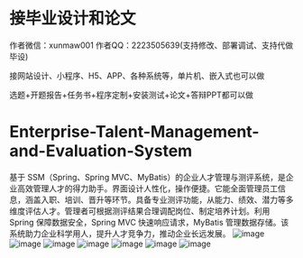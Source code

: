 # 接毕业设计和论文
作者微信：xunmaw001  作者QQ：2223505639(支持修改、部署调试、支持代做毕设)

接网站设计、小程序、H5、APP、各种系统等，单片机、嵌入式也可以做

选题+开题报告+任务书+程序定制+安装测试+论文+答辩PPT都可以做
# Enterprise-Talent-Management-and-Evaluation-System
基于 SSM（Spring、Spring MVC、MyBatis）的企业人才管理与测评系统，是企业高效管理人才的得力助手。界面设计人性化，操作便捷。它能全面管理员工信息，涵盖入职、培训、晋升等环节。具备专业测评功能，从能力、绩效、潜力等多维度评估人才。管理者可根据测评结果合理调配岗位、制定培养计划。利用 Spring 保障数据安全，Spring MVC 快速响应请求，MyBatis 管理数据存储。该系统助力企业科学用人，提升人才竞争力，推动企业长远发展。 
![image](https://github.com/user-attachments/assets/43a50634-d02a-46d4-a91f-03be81768557)
![image](https://github.com/user-attachments/assets/ee91cc0f-e28f-446f-a7d2-09d93e02758b)
![image](https://github.com/user-attachments/assets/0213cbf2-bdb5-4bdf-9515-b0a0b4305d1c)
![image](https://github.com/user-attachments/assets/2b133246-3273-430d-9eb1-6998f64933e5)
![image](https://github.com/user-attachments/assets/b5b9a48b-3d36-46de-bb64-c8262c3f0c81)
![image](https://github.com/user-attachments/assets/29be38bb-61df-4f6b-853e-41a48762c375)
![image](https://github.com/user-attachments/assets/be5099a3-b671-4bdb-8636-192aeb6236fe)
